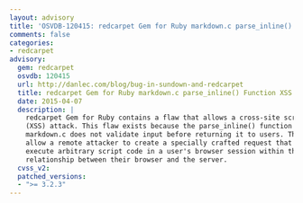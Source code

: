 ```yaml
---
layout: advisory
title: 'OSVDB-120415: redcarpet Gem for Ruby markdown.c parse_inline() Function XSS'
comments: false
categories:
- redcarpet
advisory:
  gem: redcarpet
  osvdb: 120415
  url: http://danlec.com/blog/bug-in-sundown-and-redcarpet
  title: redcarpet Gem for Ruby markdown.c parse_inline() Function XSS
  date: 2015-04-07
  description: |
    redcarpet Gem for Ruby contains a flaw that allows a cross-site scripting
    (XSS) attack. This flaw exists because the parse_inline() function in
    markdown.c does not validate input before returning it to users. This may
    allow a remote attacker to create a specially crafted request that would
    execute arbitrary script code in a user's browser session within the trust
    relationship between their browser and the server.
  cvss_v2: 
  patched_versions:
  - ">= 3.2.3"
---
```

